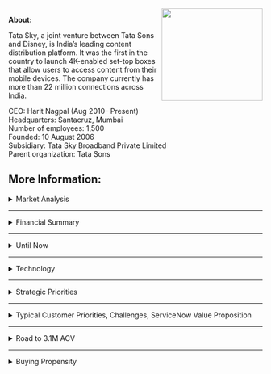 

<img align="right" width="200" height="183" src="https://www.indiantelevision.com/sites/default/files/images/tv-images/2016/09/23/Untitled-1_1.jpg">

**About:**

Tata Sky, a joint venture between Tata Sons and Disney, is India’s leading content distribution platform. It was the first in the country to launch 4K-enabled set-top boxes that allow users to access content from their mobile devices. The company currently has more than 22 million connections across India.

CEO: Harit Nagpal (Aug 2010– Present)<br/>
Headquarters: Santacruz, Mumbai<br/>
Number of employees: 1,500<br/>
Founded: 10 August 2006<br/>
Subsidiary: Tata Sky Broadband Private Limited<br/>
Parent organization: Tata Sons<br/>


**More Information:**
---
<details>
<summary>Market Analysis</summary><br/>
  
**Tata Sky Market Share Increased to 33.3%** while Dish TV Further Dips to 24.09% in 2021. Tata Sky is the leading DTH service provider with a market share of 32.58% in 2020. At the end of the first quarter of 2020, Tata Sky had a 32.09% share, and it increased to 32.58% by the end of September 2020 <br/>

<img align="center" width="500" height="500" src="https://telecomtalk.info/wp-content/uploads/2021/01/tatasky-dth-dishtv-market-share-1024x683.jpg"> <br/>
  <br/>

<img align="center" width="500" height="500" src="https://www.telecomlead.com/wp-content/uploads/2019/04/Broadband-market-share-Jio-vs-Airtel.png">


</pre>
</details>

---
<details>
<summary>Financial Summary</summary>
  <br/>

Tata Sky reported a consolidated revenue of Rs 4,682.21 crore in FY21. The company posted a net profit of Rs 68.75 crore as against a net loss of Rs 234.1 crore.
  
Content distribution platform Tata Sky has seen a flat growth in consolidated revenue at Rs 4,682.21 crore for the fiscal ended 31st March 2021 as against Rs 4,680.88 crore in the previous fiscal. Total income saw a marginal decline at Rs 4,704.83 crore compared to Rs 4,722.72 crore a year ago.

According to financial data accessed by business intelligence platform Tofler, **the revenue from the core DTH business was down by 1.2% at Rs 4,593.01 crore from Rs 4,648.83 crore**.

In terms of revenue break-up, subscription and service revenue stood at Rs. 3,919.99 crore compared to Rs. 3,903.33 crore. Activation and Installation Revenue came in at Rs. 308.60 crore, compared to Rs. 303.09 crore. Other Service Revenue was Rs. 453.25 crore, compared to Rs. 474.44 crore.

The company, which had 23.16 million active subscribers till 31st March, posted a **net profit of Rs 68.75 crore as against a net loss of Rs 234.1 crore**. Total expenses stood at Rs 4,578.26 as against Rs 4,611.2 crore.

With content cost becoming a pass-through in the new tariff regime, the biggest cost item for the DTH operator was licence fees. In FY21, the company paid Rs. 758.85 crore as licence fee, compared to Rs. 740.67 crore. The company incurred an expenditure of Rs. 153.67 crore on programming cost, which is a 59% growth over Rs. 96.90 crore in the previous fiscal. Installation cost remained flat at Rs. 257.44 crore compared to Rs. 261.46 crore. 

In terms of related party transactions with Disney-owned Star India, the DTH operator's marketing income and other revenue from the broadcaster rose 30% to Rs 108.88 crore from Rs 83.57 crore in FY20. 
</pre>
</details>

---
<details>
<summary>Until Now</summary><br/>

  
Tata Sky partnered with EY for their expertise in processes automation. EY helped Tata Sky select [Automation Anywhere RPA](https://www.automationanywhere.com/rpa/robotic-process-automation) and helped them determine which processes would be the best to automate, providing the greatest return on investment. Tata Sky began automating processes within its [finance](https://www.automationanywhere.com/solutions/finance-accounting), supply chain, and treasury departments before moving to more complex processes within its taxation and tax-related reconciliation teams.<br/>
  
In early 2021 Tata Sky and Croma, the entities owned by Tata Group, exposed the data of millions of their customers due to security vulnerabilities, according to a cybersecurity researcher. The issues allowed bad actors to access sensitive data including the full names, phone numbers, addresses, date of birth, and email IDs of both Tata Sky and Croma customers, by leveraging the loopholes existing in the application programme interfaces (APIs) on their websites. Both companies fixed the vulnerabilities after these were reported on the Web. 

</pre>
</details>

---
<details>
<summary>Technology</summary> <br/>
 
Tata Sky chose IBMs WebSphere, which has the capability of migrating the
existing applications into services, to create a computing architecture meant to
easily manage the growth of business apart from meeting customers requirements.
The solution suite was keeping with the emerging needs of the future. <br/> Self-service portals also took the load off customer
care as customers started troubleshooting themselves. 
<br/><br/>
As per the findings now, TCS supported Tata Sky in the areas of billing, ERP, customer care, internal IT and customer facing applications. TCS helped Tata Sky ensure an omni-channel presence for end consumers. In addition to Electronic Voucher Distribution (EVD) that serves as a lifeline for the customer, TCS also deployed partner relationship management (PRM), which has two components: PRM sales and PRM service.<br/><br/>
[TCS Story](https://www.tcs.com/tcs-helps-tata-sky-simplify-it-landscape-for-erp)



</pre>
</details>

---
<details>
<summary>Strategic Priorities</summary> <br/>
  
1. To keep **looking for customer Insights** and then **asking Technology to create solutions to fulfil those needs** 
2. Technology enabled **operational excellence** 
3. Consistent **Vendor Performance and Asset Compliance**
4. **Exceptional Customer Service**


  </pre>
</details>

---
<details>
<summary>Typical Customer Priorities, Challenges, ServiceNow Value Proposition</summary> <br/>
  
  
![image](https://user-images.githubusercontent.com/57761611/143199090-15e86f55-5c97-4a4b-a2c7-0224cfae78a1.png)


  </pre>
</details>

---
<details>
<summary>Road to 3.1M ACV</summary> <br/>
  
  
![image](https://user-images.githubusercontent.com/57761611/143202352-e5708233-6035-420a-8a07-3098065e328e.png)


  </pre>
</details>

---
<details>
<summary>Buying Propensity</summary>
<br/>


<img src="https://user-images.githubusercontent.com/57761611/142630103-71cbbbef-03cd-4d98-a426-7f8b22e8b389.png" width="450"/>


</details>
